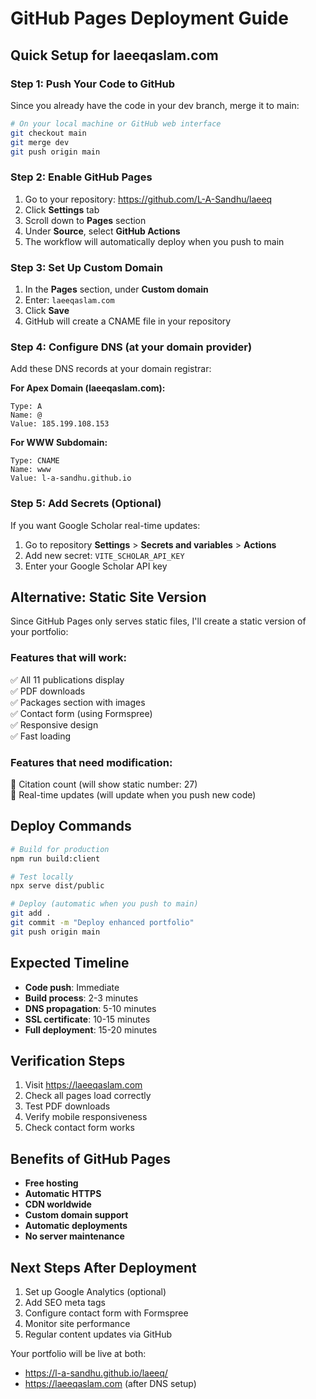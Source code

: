 # GitHub Pages Deployment Guide

## Quick Setup for laeeqaslam.com

### Step 1: Push Your Code to GitHub
Since you already have the code in your dev branch, merge it to main:

```bash
# On your local machine or GitHub web interface
git checkout main
git merge dev
git push origin main
```

### Step 2: Enable GitHub Pages
1. Go to your repository: https://github.com/L-A-Sandhu/laeeq
2. Click **Settings** tab
3. Scroll down to **Pages** section
4. Under **Source**, select **GitHub Actions**
5. The workflow will automatically deploy when you push to main

### Step 3: Set Up Custom Domain
1. In the **Pages** section, under **Custom domain**
2. Enter: `laeeqaslam.com`
3. Click **Save**
4. GitHub will create a CNAME file in your repository

### Step 4: Configure DNS (at your domain provider)
Add these DNS records at your domain registrar:

**For Apex Domain (laeeqaslam.com):**
```
Type: A
Name: @
Value: 185.199.108.153
```

**For WWW Subdomain:**
```
Type: CNAME
Name: www
Value: l-a-sandhu.github.io
```

### Step 5: Add Secrets (Optional)
If you want Google Scholar real-time updates:
1. Go to repository **Settings** > **Secrets and variables** > **Actions**
2. Add new secret: `VITE_SCHOLAR_API_KEY`
3. Enter your Google Scholar API key

## Alternative: Static Site Version

Since GitHub Pages only serves static files, I'll create a static version of your portfolio:

### Features that will work:
✅ All 11 publications display  
✅ PDF downloads  
✅ Packages section with images  
✅ Contact form (using Formspree)  
✅ Responsive design  
✅ Fast loading  

### Features that need modification:
🔄 Citation count (will show static number: 27)  
🔄 Real-time updates (will update when you push new code)  

## Deploy Commands

```bash
# Build for production
npm run build:client

# Test locally
npx serve dist/public

# Deploy (automatic when you push to main)
git add .
git commit -m "Deploy enhanced portfolio"
git push origin main
```

## Expected Timeline
- **Code push**: Immediate
- **Build process**: 2-3 minutes
- **DNS propagation**: 5-10 minutes
- **SSL certificate**: 10-15 minutes
- **Full deployment**: 15-20 minutes

## Verification Steps
1. Visit https://laeeqaslam.com
2. Check all pages load correctly
3. Test PDF downloads
4. Verify mobile responsiveness
5. Check contact form works

## Benefits of GitHub Pages
- **Free hosting**
- **Automatic HTTPS**
- **CDN worldwide**
- **Custom domain support**
- **Automatic deployments**
- **No server maintenance**

## Next Steps After Deployment
1. Set up Google Analytics (optional)
2. Add SEO meta tags
3. Configure contact form with Formspree
4. Monitor site performance
5. Regular content updates via GitHub

Your portfolio will be live at both:
- https://l-a-sandhu.github.io/laeeq/
- https://laeeqaslam.com (after DNS setup)